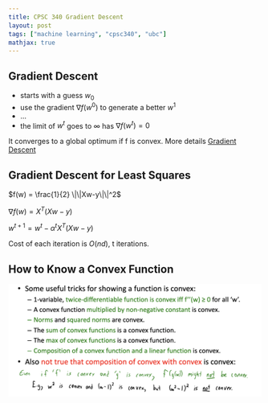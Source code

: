 ```yaml
---
title: CPSC 340 Gradient Descent
layout: post
tags: ["machine learning", "cpsc340", "ubc"]
mathjax: true
---
```


## Gradient Descent
- starts with a guess $w_0$
- use the gradient $\nabla f(w^0)$ to generate a better $w^1$
- ...
- the limit of $w^t$ goes to $\infty$ has $\nabla f(w^t) = 0$
  
It converges to a global optimum if f is convex.
More details [Gradient Descent](https://github.com/Luna9476/CPSC340-2021W2/blob/main/lectures/L13.pdf)

## Gradient Descent for Least Squares
$f(w) = \frac{1}{2} \|\|Xw-y\|\|^2$

$\nabla f(w) = X^T(Xw-y)$

$w^{t+1} = w^t - \alpha^tX^T(Xw-y)$

Cost of each iteration is $O(nd)$, t iterations.

## How to Know a Convex Function
![](/img/cpsc340/convex.png)
